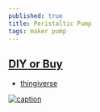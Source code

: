 ```yaml
---
published: true
title: Peristaltic Pump
tags: maker pump
---
```

## [DIY or Buy](https://www.youtube.com/watch?v=AMiXme4bMUk)

- [thingiverse](https://www.youtube.com/watch?v=AMiXme4bMUk)

[![caption](https://img.youtube.com/vi/AMiXme4bMUk/0.jpg)](https://www.youtube.com/watch?v=AMiXme4bMUk)
